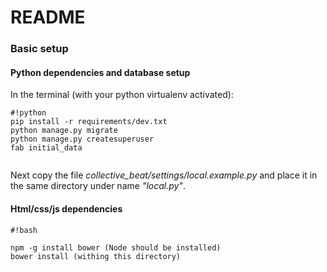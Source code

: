 # README #

### Basic setup ###
#### Python dependencies and database setup
 
 In the terminal (with your python virtualenv activated):
 
```
#!python
pip install -r requirements/dev.txt 
python manage.py migrate
python manage.py createsuperuser
fab initial_data


```

Next copy the file *collective_beat/settings/local.example.py* and place it in the same directory under name *"local.py"*.

#### Html/css/js dependencies

```
#!bash

npm -g install bower (Node should be installed)
bower install (withing this directory)
```
